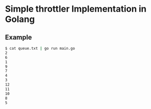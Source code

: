 # Simple throttler Implementation in Golang

## Example 

```sh
$ cat queue.txt | go run main.go
2
6
1
9
7
4
3
12
11
10
8
5
```
